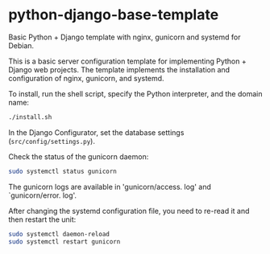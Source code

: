 # python-django-base-template
Basic Python + Django template with nginx, gunicorn and systemd for Debian.

This is a basic server configuration template for implementing Python + Django web projects. The template implements the installation and configuration of nginx, gunicorn, and systemd.

To install, run the shell script, specify the Python interpreter, and the domain name:
```bash
./install.sh
```

In the Django Configurator, set the database settings (`src/config/settings.py`).

Check the status of the gunicorn daemon:
```bash
sudo systemctl status gunicorn
```

The gunicorn logs are available in 'gunicorn/access. log' and `gunicorn/error. log'.

After changing the systemd configuration file, you need to re-read it and then restart the unit:
```bash
sudo systemctl daemon-reload
sudo systemctl restart gunicorn
```
